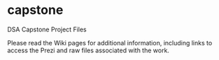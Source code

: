 # capstone
DSA Capstone Project Files

Please read the Wiki pages for additional information, including links to access the Prezi and raw files associated with the work.
